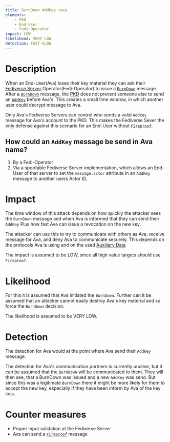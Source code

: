 ```yaml
---
title: BurnDown AddKey race
elements:
    - PKD
    - End-User
    - Fedi-Operator
impact: LOW
likelihood: VERY LOW
detection: FAST-SLOW
---
```


# Description

When an End-User(Ava) loses their key material they can ask their [Fediverse Server](/Architecture.md#fediverse-servers) Operator(Fedi-Operator) to issue a [`BurnDown`][BurnDown] message.
After a [`BurnDown`][BurnDown] message, the [PKD](/Architecture.md#public-key-directory) does not prevent someone else to send an [`AddKey`][AddKey] before Ava's.
This creates a small time window, in which another user could decrypt message to Ava.

Only Ava's Fediverse Servers can control who sends a valid `AddKey` message for Ava's account to the PKD.
This makes the Fediverse Sever the only defense against this scenario for an End-User without [`Fireproof`][Fireproof].

## How could an `AddKey` message be send in Ava name?

1. By a Fedi-Operator
2. Via a spoofable Fediverse Server implementation, which allows an End-User of that server to set the `message.actor` attribute in an `AddKey` message to another users Actor ID.

# Impact

The time window of this attack depends on how quickly the attacker sees the `BurnDown` message and when Ava is informed that they can send their `AddKey`
Plus how fast Ava can issue a revocation on the new key.

The attacker can use this to try to communicate with others as Ava, receive message for Ava, and deny Ava to communicate securely.
This depends on the protocols Ava is using and on the used [Auxiliary Data](/Specification.md#auxiliary-data)

The impact is assumed to be LOW, since all high value targets should use `Fireproof`.

# Likelihood

For this it is assumed that Ava initiated the `BurnDown`.
Further can it be assumed that an attacker cannot easily destroy Ava's key material and so force the `BurnDown` decision.

The likelihood is assumed to be VERY LOW.

# Detection

The detection for Ava would at the point where Ava send their `AddKey` message.

The detection for Ava's communication partners is currently unclear, but it can be assumed that the `BurnDown` will be communicated to them.
They will then see, that a BurnDown was issued and a new `AddKey` was send.
But since this was a legitimate `BurnDown` there it might be more likely for them to accept the new key, especially if they have been inform by Ava of the key loss.


# Counter measures

* Proper input validation at the Fediverse Server
* Ava can send a [`Fireproof`][Fireproof] message


[AddKey]: /Specification.md#addkey
[BurnDown]: /Specification.md#burndown
[Fireproof]: /Specification.md#fireproof
